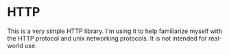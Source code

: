 # HTTP

This is a very simple HTTP library. I'm using it to help familiarize myself with the HTTP protocol and unix networking protocols. It is not intended for real-world use.
